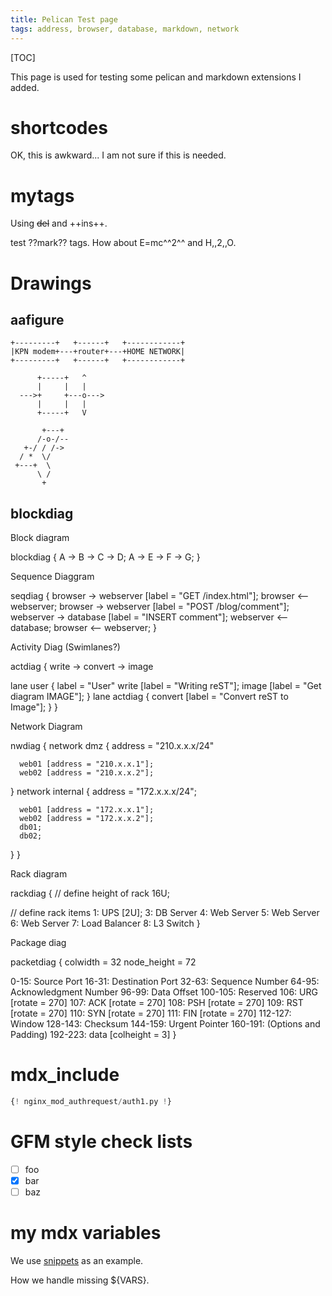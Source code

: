```yaml
---
title: Pelican Test page
tags: address, browser, database, markdown, network
---
```


[TOC]

This page is used for testing some pelican and markdown extensions
I added.


# shortcodes

OK, this is awkward... I am not sure if this is needed.

# mytags

Using ~~del~~ and ++ins++.

test ??mark?? tags.  How about E=mc^^2^^ and H,,2,,O.

# Drawings

## aafigure

```aafigure
+---------+   +------+   +------------+
|KPN modem+---+router+---+HOME NETWORK|
+---------+   +------+   +------------+
```

```aafigure
      +-----+   ^
      |     |   |
  --->+     +---o--->
      |     |   |
      +-----+   V

       +---+
      /-o-/--
   +-/ / /->
  / *  \/
 +---+  \
      \ /
       +

```


## blockdiag

Block diagram

blockdiag {
    A -> B -> C -> D;
    A -> E -> F -> G;
}

Sequence Diaggram

seqdiag {
  browser  -> webserver [label = "GET /index.html"];
  browser <-- webserver;
  browser  -> webserver [label = "POST /blog/comment"];
              webserver  -> database [label = "INSERT comment"];
              webserver <-- database;
  browser <-- webserver;
}


Activity Diag (Swimlanes?)

actdiag {
  write -> convert -> image

  lane user {
     label = "User"
     write [label = "Writing reST"];
     image [label = "Get diagram IMAGE"];
  }
  lane actdiag {
     convert [label = "Convert reST to Image"];
  }
}

Network Diagram

nwdiag {
  network dmz {
      address = "210.x.x.x/24"

      web01 [address = "210.x.x.1"];
      web02 [address = "210.x.x.2"];
  }
  network internal {
      address = "172.x.x.x/24";

      web01 [address = "172.x.x.1"];
      web02 [address = "172.x.x.2"];
      db01;
      db02;
  }
}

Rack diagram

rackdiag {
  // define height of rack
  16U;

  // define rack items
  1: UPS [2U];
  3: DB Server
  4: Web Server
  5: Web Server
  6: Web Server
  7: Load Balancer
  8: L3 Switch
}

Package diag

packetdiag {
  colwidth = 32
  node_height = 72

  0-15: Source Port
  16-31: Destination Port
  32-63: Sequence Number
  64-95: Acknowledgment Number
  96-99: Data Offset
  100-105: Reserved
  106: URG [rotate = 270]
  107: ACK [rotate = 270]
  108: PSH [rotate = 270]
  109: RST [rotate = 270]
  110: SYN [rotate = 270]
  111: FIN [rotate = 270]
  112-127: Window
  128-143: Checksum
  144-159: Urgent Pointer
  160-191: (Options and Padding)
  192-223: data [colheight = 3]
}

# mdx_include

```python
{! nginx_mod_authrequest/auth1.py !}
```

# GFM style check lists

* [ ] foo
* [x] bar
* [ ] baz

# my mdx variables

We use [snippets](${SNIPPETS}/adhoc-rsync/send-nc) as an example.

How we handle missing ${VARS}.

